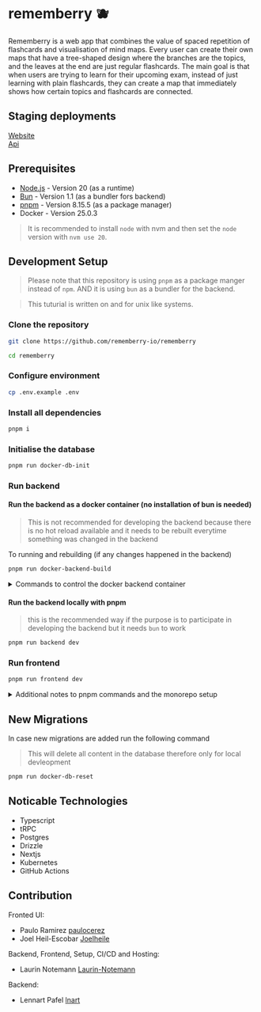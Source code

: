 # rememberry 🫐

Rememberry is a web app that combines the value of spaced repetition of flashcards and visualisation of mind maps.
Every user can create their own maps that have a tree-shaped design where the branches are the topics,
and the leaves at the end are just regular flashcards.
The main goal is that when users are trying to learn for their upcoming exam,
instead of just learning with plain flashcards, they can create a map that immediately shows how certain topics and flashcards are connected.

## Staging deployments

[Website](https://web.stage.rememberry.app/) 
<br>
[Api](https://api.stage.rememberry.app/)

## Prerequisites
- [Node.js](https://github.com/nvm-sh/nvm?tab=readme-ov-file#installing-and-updating) - Version 20 (as a runtime)
- [Bun](https://bun.sh/docs/installation) - Version 1.1 (as a bundler fors backend)
- [pnpm](https://pnpm.io/installation) - Version 8.15.5 (as a package manager)
- Docker - Version 25.0.3

> It is recommended to install `node` with nvm and then set the `node` version with `nvm use 20`.

## Development Setup

> Please note that this repository is using `pnpm` as a package manger instead of `npm`.
AND it is using `bun` as a bundler for the backend.

> This tuturial is written on and for unix like systems.


### Clone the repository
```sh
git clone https://github.com/rememberry-io/rememberry

cd rememberry
```

### Configure environment
```sh
cp .env.example .env
```

### Install all dependencies
```bash
pnpm i
```

### Initialise the database
```bash
pnpm run docker-db-init
```

### Run backend
#### Run the backend as a docker container (no installation of bun is needed)
> This is not recommended for developing the backend because there is no hot 
reload available and it needs to be rebuilt everytime something was changed 
in the backend

To running and rebuilding (if any changes happened in the backend)
```bash 
pnpm run docker-backend-build
```
<details>
<summary>Commands to control the docker backend container</summary>
<br>

To stop the container
```bash 
pnpm run docker-backend-stop
```

To start the container (it needs to be built before that) 
```bash 
pnpm run docker-backend-start
```

To remove the backend container
```bash 
pnpm run docker-backend-delete
```
</details>

#### Run the backend locally with pnpm
> this is the recommended way if the purpose is to participate in developing the backend
but it needs `bun` to work

```bash 
pnpm run backend dev
```

### Run frontend
```bash 
pnpm run frontend dev
```

<details>
<summary>Additional notes to pnpm commands and the monorepo setup</summary>
In order :
</details>

## New Migrations
In case new migrations are added run the following command
> This will delete all content in the database therefore only for local devleopment

```bash
pnpm run docker-db-reset
```

## Noticable Technologies

- Typescript
- tRPC
- Postgres
- Drizzle
- Nextjs
- Kubernetes
- GitHub Actions

## Contribution

Fronted UI:

- Paulo Ramirez [paulocerez](https://github.com/paulocerez)
- Joel Heil-Escobar [Joelheile](https://github.com/Joelheile)

Backend, Frontend, Setup, CI/CD and Hosting:

- Laurin Notemann [Laurin-Notemann](https://github.com/Laurin-Notemann)

Backend:

- Lennart Pafel [lnart](https://github.com/lnart)
